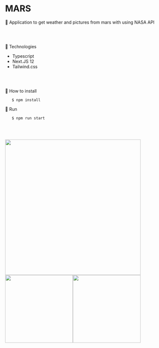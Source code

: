 # MARS

🚀 Application to get weather and pictures from mars with using NASA API

<br></br>

🐪 Technologies
 - Typescript
 - Next.JS 12
 - Tailwind.css

<br></br>

 🐰 How to install 
 ```
    $ npm install
 ```

 🐰 Run
 ```
    $ npm run start
 ```
 
<br></br>

<img width="440px" src="https://i.imgur.com/sg0Djlh.png">

<div style="display:flex; flex-direction:row;">
    <img width="220px" src="https://i.imgur.com/HPM7Eyz.png">
    <img width="220px" src="https://i.imgur.com/HPM7Eyz.png">
</div>
